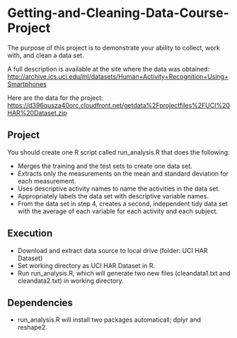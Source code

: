 # Getting-and-Cleaning-Data-Course-Project
The purpose of this project is to demonstrate your ability to collect, work with, and clean a data set.

A full description is available at the site where the data was obtained: http://archive.ics.uci.edu/ml/datasets/Human+Activity+Recognition+Using+Smartphones

Here are the data for the project: https://d396qusza40orc.cloudfront.net/getdata%2Fprojectfiles%2FUCI%20HAR%20Dataset.zip

## Project
You should create one R script called run_analysis.R that does the following:
*	Merges the training and the test sets to create one data set.
*	Extracts only the measurements on the mean and standard deviation for each measurement.
*	Uses descriptive activity names to name the activities in the data set.
*	Appropriately labels the data set with descriptive variable names.
*	From the data set in step 4, creates a second, independent tidy data set with the average of each variable for each activity and each subject.


## Execution
* Download and extract data source to local drive (folder: UCI HAR Dataset)
* Set working directory as UCI HAR Dataset in R. 
* Run run_analysis.R, which will generate two new files (cleandata1.txt and cleandata2.txt) in working directory. 

## Dependencies
*	run_analysis.R will install two packages automaticall; dplyr and reshape2. 


